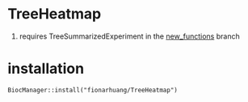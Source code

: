 # TreeHeatmap
1. requires TreeSummarizedExperiment in the [new_functions](https://github.com/fionarhuang/TreeSummarizedExperiment/tree/new_functions/R) branch

# installation
````
BiocManager::install("fionarhuang/TreeHeatmap")
